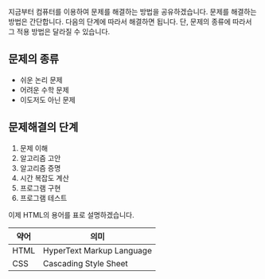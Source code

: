 지금부터 컴퓨터를 이용하여 문제를 해결하는 방법을 공유하겠습니다. 문제를 해결하는 방법은 간단합니다. 다음의 단계에 따라서 해결하면 됩니다.
단, 문제의 종류에 따라서 그 적용 방법은 달라질 수 있습니다.

## 문제의 종류
- 쉬운 논리 문제
- 어려운 수학 문제
- 이도저도 아닌 문제

## 문제해결의 단계
1. 문제 이해
2. 알고리즘 고안
3. 알고리즘 증명
4. 시간 복잡도 계산
5. 프로그램 구현
6. 프로그램 테스트

이제 HTML의 용어를 표로 설명하겠습니다.

|   약어 |   의미   |
|--------|----------|
| HTML | HyperText Markup Language |
| CSS | Cascading Style Sheet |
